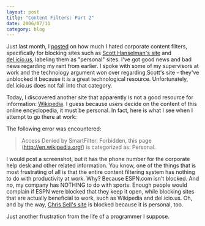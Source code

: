 ```yaml
---
layout: post
title: "Content Filters: Part 2"
date: 2006/07/11
category: blog
---
```


Just last month, I [posted](/blog/2006/06/22/i-hate-corporate-proxies-and-content-filters/) on how much I hated corporate content filters, specifically for blocking sites such as [Scott Hanselman's site](http://www.hanselman.com/blog) and [del.icio.us](http://del.icio.us/), labeling them as "personal" sites. I've got good news and bad news regarding my rant from earlier. I spoke with some of my supervisors at work and the technology argument won over regarding Scott's site - they've unblocked it because it is a great technological resource. Unfortunately, del.icio.us does not fall into that category.

Today, I discovered another site that apparently is not a good resource for information: [Wikipedia](http://en.wikipedia.org/). I guess because users decide on the content of this online encyclopedia, it must be personal. In fact, here is what I see when I attempt to go there at work:

The following error was encountered: 

> Access Denied by SmartFilter: Forbidden, this page (http://en.wikipedia.org/) is categorized as: Personal.

I would post a screenshot, but it has the phone number for the corporate help desk and other related information. You know, one of the things that is most frustrating of all is that the entire content filtering system has nothing to do with productivity at work. Why? Because ESPN.com isn't blocked. And no, my company has NOTHING to do with sports. Enough people would complain if ESPN were blocked that they keep it open, while blocking sites that are actually beneficial to work, such as Wikipedia and del.icio.us. Oh, and by the way, [Chris Sell's site](http://www.sellsbrothers.com) is blocked because it is personal, too.

Just another frustration from the life of a programmer I suppose.

